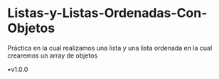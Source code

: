 # Listas-y-Listas-Ordenadas-Con-Objetos
Práctica en la cual realizamos una lista y una lista ordenada en la cual crearemos un array de objetos

•v1.0.0

